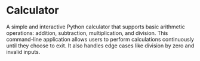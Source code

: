 # Calculator
A simple and interactive Python calculator that supports basic arithmetic operations: addition, subtraction, multiplication, and division. This command-line application allows users to perform calculations continuously until they choose to exit. It also handles edge cases like division by zero and invalid inputs.
